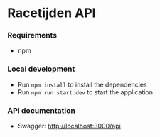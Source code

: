 # Racetijden API

### Requirements

- npm

### Local development

- Run `npm install` to install the dependencies
- Run `npm run start:dev` to start the application

### API documentation

- Swagger: [http://localhost:3000/api](http://localhost:3000/api)

